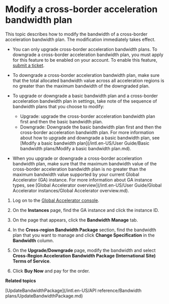 # Modify a cross-border acceleration bandwidth plan

This topic describes how to modify the bandwidth of a cross-border acceleration bandwidth plan. The modification immediately takes effect.

-   You can only upgrade cross-border acceleration bandwidth plans. To downgrade a cross-border acceleration bandwidth plan, you must apply for this feature to be enabled on your account. To enable this feature, [submit a ticket](https://workorder-intl.console.aliyun.com/?spm=5176.11182188.console-base-top.dworkorder.18ae4882n3v6ZW#/ticket/createIndex).
-   To downgrade a cross-border acceleration bandwidth plan, make sure that the total allocated bandwidth value across all acceleration regions is no greater than the maximum bandwidth of the downgraded plan.
-   To upgrade or downgrade a basic bandwidth plan and a cross-border acceleration bandwidth plan in settings, take note of the sequence of bandwidth plans that you choose to modify:

    -   Upgrade: upgrade the cross-border acceleration bandwidth plan first and then the basic bandwidth plan.
    -   Downgrade: Downgrade the basic bandwidth plan first and then the cross-border acceleration bandwidth plan.
    For more information about how to upgrade and downgrade a basic bandwidth plan, see [Modify a basic bandwidth plan](/intl.en-US/User Guide/Basic bandwidth plans/Modify a basic bandwidth plan.md).

-   When you upgrade or downgrade a cross-border acceleration bandwidth plan, make sure that the maximum bandwidth value of the cross-border acceleration bandwidth plan is no greater than the maximum bandwidth value supported by your current Global Accelerator \(GA\) instance. For more information about GA instance types, see [Global Accelerator overview](/intl.en-US/User Guide/Global Accelerator instances/Global Accelerator overview.md).

1.  Log on to the [Global Accelerator console](https://ga.console.aliyun.com/list).

2.  On the **Instances** page, find the GA instance and click the instance ID.

3.  On the page that appears, click the **Bandwidth Manage** tab.

4.  In the **Cross-region Bandwidth Package** section, find the bandwidth plan that you want to manage and click **Change Specification** in the **Bandwidth** column.

5.  On the **Upgrade/Downgrade** page, modify the bandwidth and select **Cross-Region Acceleration Bandwidth Package \(International Site\) Terms of Service**.

6.  Click **Buy Now** and pay for the order.


**Related topics**  


[UpdateBandwidthPackage](/intl.en-US/API reference/Bandwidth plans/UpdateBandwidthPackage.md)

